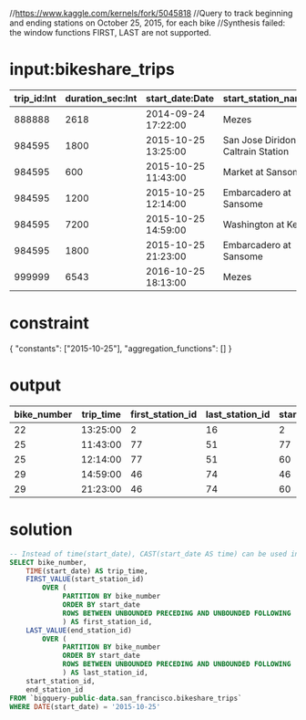//https://www.kaggle.com/kernels/fork/5045818
//Query to track beginning and ending stations on October 25, 2015, for each bike
//Synthesis failed: the window functions FIRST, LAST are not supported.  

# input:bikeshare_trips

| trip_id:Int | duration_sec:Int | start_date:Date | start_station_name:Str | start_station_id:Int | end_date:Date | end_station_name:Str | end_station_id:Int | bike_number:Int | zip_code:Str | subscriber_type:Str |
|---|---|---|---|---|---|---|---|---|---|---|
| 888888 | 2618 | 2014-09-24 17:22:00 | Mezes | 83 | 2014-09-24 18:06:00 | Mezes | 83 | 653 | 94063 | Customer |
| 984595 | 1800 | 2015-10-25 13:25:00 | San Jose Diridon Caltrain Station | 2 | 2015-10-25 13:55:00 | SJSU - San Salvador at 9th | 16 | 22 | nil | Customer |
| 984595 |  600 | 2015-10-25 11:43:00 | Market at Sansome | 77 | 2015-10-25 11:53:00 | Embarcadero at Sansome | 60 | 25 | nil | Customer |
| 984595 | 1200 | 2015-10-25 12:14:00 | Embarcadero at Sansome | 60 | 2015-10-25 12:34:00 | Embarcadero at Folsom | 51 | 25 | nil | Customer |
| 984595 | 7200 | 2015-10-25 14:59:00 | Washington at Kearny | 46 | 2015-10-25 16:59:00 | Embarcadero at Sansome | 60 | 29 | nil | Customer |
| 984595 | 1800 | 2015-10-25 21:23:00 | Embarcadero at Sansome | 60 | 2015-10-25 21:53:00 | Steuart at Market | 74 | 29 | nil | Customer |
| 999999 | 6543 | 2016-10-25 18:13:00 | Mezes | 83 | 2016-10-25 19:51:00 | Mezes | 83 | 121 | nil | Customer |

# constraint

{
  "constants": ["2015-10-25"],
  "aggregation_functions": []
}

# output

| bike_number | trip_time | first_station_id | last_station_id | start_station_id | end_station_id |
|-------------|-----------|------------------|-----------------|------------------|----------------|
|          22 |  13:25:00 |                2 |              16 |                2 |             16 |
|          25 |  11:43:00 |               77 |              51 |               77 |             60 |
|          25 |  12:14:00 |               77 |              51 |               60 |             51 |
|          29 |  14:59:00 |               46 |              74 |               46 |             60 |
|          29 |  21:23:00 |               46 |              74 |               60 |             74 |

# solution

```sql
-- Instead of time(start_date), CAST(start_date AS time) can be used in PostgreSQL
SELECT bike_number,
    TIME(start_date) AS trip_time,
    FIRST_VALUE(start_station_id)
        OVER (
             PARTITION BY bike_number
             ORDER BY start_date
             ROWS BETWEEN UNBOUNDED PRECEDING AND UNBOUNDED FOLLOWING
             ) AS first_station_id,
    LAST_VALUE(end_station_id)
        OVER (
             PARTITION BY bike_number
             ORDER BY start_date
             ROWS BETWEEN UNBOUNDED PRECEDING AND UNBOUNDED FOLLOWING
             ) AS last_station_id,
    start_station_id,
    end_station_id
FROM `bigquery-public-data.san_francisco.bikeshare_trips`
WHERE DATE(start_date) = '2015-10-25'
```
